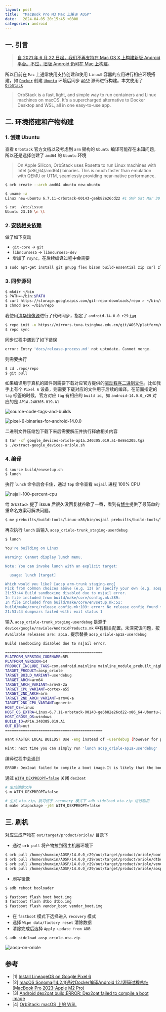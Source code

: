 ```yaml
---
layout: post
title:  "MacBook Pro M3 Max 上编译 AOSP"
date:   2024-04-05 20:15:45 +0800
categories: android
---
```


## 一. 引言

> [自 2021 年 6 月 22 日起，我们不再支持在 Mac OS X 上构建新版 Android 平台。不过，旧版 Android 仍可在 Mac 上构建](https://source.android.com/docs/setup/start/requirements#os-requirements)。

所以目前在 ```Mac``` 上通常使用支持创建和使用 ```Linux®``` 容器的应用进行相应环境搭建，如 [```Docker```](https://www.docker.com/) 创建 [```Ubuntu```](https://ubuntu.com/) 环境后同步 [```AOSP```](https://source.android.com/docs/setup) 源码进行构建。本文使用了 [```OrbStack```](https://docs.orbstack.dev/)

> OrbStack is a fast, light, and simple way to run containers and Linux machines on macOS. It's a supercharged alternative to Docker Desktop and WSL, all in one easy-to-use app.

## 二. 环境搭建和产物构建

### 1. 创建 Ubuntu

查看 ```OrbStack``` 官方文档以及考虑到 ```arm``` 架构的 ```Ubuntu``` 编译可能存在未知问题，所以还是选择创建了 ```amd64``` 的 ```Ubuntu``` 环境

> On Apple Silicon, OrbStack uses Rosetta to run Linux machines with Intel (x86_64/amd64) binaries. This is much faster than emulation with QEMU or UTM, seamlessly providing near-native performance.

```bash
$ orb create --arch amd64 ubuntu new-ubuntu
```

```bash
$ uname -a
Linux new-ubuntu 6.7.11-orbstack-00143-ge6b82e26cd22 #1 SMP Sat Mar 30 12:20:36 UTC 2024 x86_64 x86_64 x86_64 GNU/Linux

$ cat  /etc/issue
Ubuntu 23.10 \n \l
```

### 2. [安装相关依赖](https://source.android.com/docs/setup/start/requirements#install-packages)

做了如下变动
- ```git-core``` -> ```git```
- ```libncurses5``` -> ```libncurses5-dev```
- 增加了 ```rsync```，在后续编译过程中会需要

```bash
$ sudo apt-get install git gnupg flex bison build-essential zip curl zlib1g-dev libc6-dev-i386 libncurses5-dev x11proto-core-dev libx11-dev lib32z1-dev libgl1-mesa-dev libxml2-utils xsltproc unzip fontconfig rsync
```

### 3. 同步源码

```bash
$ mkdir ~/bin
$ PATH=~/bin:$PATH
$ curl https://storage.googleapis.com/git-repo-downloads/repo > ~/bin/repo
$ chmod a+x ~/bin/repo
```

我使用[清华镜像源](https://mirrors.tuna.tsinghua.edu.cn/help/AOSP/)进行了代码同步，指定了 ```android-14.0.0_r29``` [```tag```](https://source.android.com/docs/setup/reference/build-numbers#source-code-tags-and-builds)

```bash
$ repo init -u https://mirrors.tuna.tsinghua.edu.cn/git/AOSP/platform/manifest -b android-14.0.0_r29
$ repo sync
```

同步过程中遇到了如下错误

```bash
error: Entry 'docs/release-process.md' not uptodate. Cannot merge.
```

则需要执行

```bash
$ cd .repo/repo
$ git pull
```

如果编译用于真机的固件则需要下载对应官方提供的[驱动程序二进制文件](https://developers.google.com/android/drivers)。比如我手上有个 ```Pixel 6``` 设备，则需要下载对应的文件用于后续的编译。在前面指定的 ```tag``` 标签的时候，官方对应 ```tag``` 有相应的 ```build id```。如 ```android-14.0.0_r29``` 对应的是 ```AP1A.240305.019.A1```

![source-code-tags-and-builds](../images/post/240405-source-code-tags-and-builds.png)

![pixel-6-binaries-for-android-14.0.0](../images/post/240405-pixel-6-binaries-for-android-14.0.0.png)

二进制文件压缩包下载下来后需要解压并执行释放相关内容

```bash
$ tar -xf google_devices-oriole-ap1a.240305.019.a1-8e8e1205.tgz
$ ./extract-google_devices-oriole.sh
```

### 4. 编译

```bash
$ source build/envsetup.sh
$ lunch
```

执行 ```lunch``` 命令后会卡住，通过 ```top``` 命令查看 ```nsjail``` 进程 100% CPU

![nsjail-100-percent-cpu](../images/post/240405-nsjail-100-percent-cpu.png)

给 ```OrbStack``` 提了 issue 后很久没回复就谷歌了一番，看到有[博主](https://www.mobibrw.com/2024/39521)提供了最简单的重命名方案可解决问题。

```bash
$ mv prebuilts/build-tools/linux-x86/bin/nsjail prebuilts/build-tools/linux-x86/bin/nsjail.old
```

再次执行 ```lunch``` 后输入 ```aosp_oriole-trunk_staging-userdebug```

```bash
$ lunch

You're building on Linux

Warning: Cannot display lunch menu.

Note: You can invoke lunch with an explicit target:

  usage: lunch [target]

Which would you like? [aosp_arm-trunk_staging-eng]
Pick from common choices above (e.g. 13) or specify your own (e.g. aosp_barbet-trunk_staging-eng): aosp_oriole-trunk_staging-userdebug
21:53:44 Build sandboxing disabled due to nsjail error.
In file included from build/make/core/config.mk:389:
In file included from build/make/core/envsetup.mk:51:
build/make/core/release_config.mk:109: error: No release config found for TARGET_RELEASE: trunk_staging. Available releases are: ap1a.
21:53:44 dumpvars failed with: exit status 1
```

输入 ```aosp_oriole-trunk_staging-userdebug``` 是源于 ```device/google/raviole/AndroidProducts.mk``` 中有相关配置。未深究该问题，按 ```Available releases are: ap1a.``` 提示替换 ```aosp_oriole-ap1a-userdebug```

```bash
Build sandboxing disabled due to nsjail error.

============================================
PLATFORM_VERSION_CODENAME=REL
PLATFORM_VERSION=14
PRODUCT_INCLUDE_TAGS=com.android.mainline mainline_module_prebuilt_nightly
TARGET_PRODUCT=aosp_oriole
TARGET_BUILD_VARIANT=userdebug
TARGET_ARCH=arm64
TARGET_ARCH_VARIANT=armv8-2a
TARGET_CPU_VARIANT=cortex-a55
TARGET_2ND_ARCH=arm
TARGET_2ND_ARCH_VARIANT=armv8-a
TARGET_2ND_CPU_VARIANT=generic
HOST_OS=linux
HOST_OS_EXTRA=Linux-6.7.11-orbstack-00143-ge6b82e26cd22-x86_64-Ubuntu-23.10
HOST_CROSS_OS=windows
BUILD_ID=AP1A.240305.019.A1
OUT_DIR=out
============================================

Want FASTER LOCAL BUILDS? Use -eng instead of -userdebug (however for performance benchmarking continue to use userdebug)

Hint: next time you can simply run 'lunch aosp_oriole-ap1a-userdebug'
```

编译过程中会遇到

```bash
ERROR: Dex2oat failed to compile a boot image.It is likely that the boot classpath is inconsistent.Rebuild with ART_BOOT_IMAGE_EXTRA_ARGS="--runtime-arg -verbose:verifier" to see verification errors.
```

通过 [```WITH_DEXPREOPT=false```](https://stackoverflow.com/questions/60275623/android-dex2oat-builderror-dex2oat-failed-to-compile-a-boot-image) 关闭 ```dex2oat```

```bash
# 生成镜像文件
$ m WITH_DEXPREOPT=false

# 生成 ota.zip，我习惯于 recovery 模式下 adb sideload ota.zip 进行刷机
$ make otapackage -j64 WITH_DEXPREOPT=false
```

## 三. 刷机

对应生成产物在 ```out/target/product/oriole/``` 目录下

- 通过 ```orb pull``` 将产物拉到宿主机器环境下

```bash
$ orb pull /home/shumxin/AOSP/14.0.0_r29/out/target/product/oriole/boot.img
$ orb pull /home/shumxin/AOSP/14.0.0_r29/out/target/product/oriole/dtbo.img
$ orb pull /home/shumxin/AOSP/14.0.0_r29/out/target/product/oriole/vendor_boot.img
$ orb pull /home/shumxin/AOSP/14.0.0_r29/out/target/product/oriole/aosp_oriole-ota.zip
```

- 刷写镜像

```bash
$ adb reboot booloader

$ fastboot flash boot boot.img
$ fastboot flash dtbo dtbo.img
$ fastboot flash vendor_boot vendor_boot.img
```

- 在 ```fastboot``` 模式下选择进入 ```recovery``` 模式
- 选择 ```Wipe data/factory reset``` 清除数据
- 清除完成后选择 ```Apply update from ADB```

```bash
$ adb sideload aosp_oriole-ota.zip
```

![aosp-on-oriole](../images/post/240405-aosp-on-oriole.png)


## 参考

- [1] [Install LineageOS on Google Pixel 6](
https://wiki.lineageos.org/devices/oriole/install/)
- [2] [macOS Sonoma(14.2.1)通过Docker编译Android 12.1源码过程总结(MacBook Pro 2023-Apple M2 Pro)](https://www.mobibrw.com/2024/39521)
- [3] [Android dex2oat build:ERROR: Dex2oat failed to compile a boot image](https://stackoverflow.com/questions/60275623/android-dex2oat-builderror-dex2oat-failed-to-compile-a-boot-image)
- [4] [OrbStack: macOS 上的 WSL](https://mp.weixin.qq.com/s/ByEBeZrCbvgP9Psto7rG0w)
